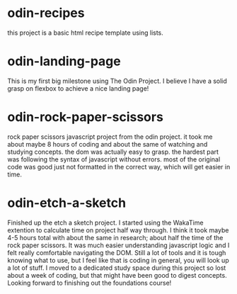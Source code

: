 # odin-recipes
this project is a basic html recipe template using lists.

# odin-landing-page
This is my first big milestone using The Odin Project. I believe I have a solid grasp on flexbox to achieve a nice landing page!

# odin-rock-paper-scissors
rock paper scissors javascript project from the odin project. it took me about maybe 8 hours of coding and about the same of watching and studying concepts. the dom was actually easy to grasp. the hardest part was following the syntax of javascript without errors. most of the original code was good just not formatted in the correct way, which will get easier in time.

# odin-etch-a-sketch
Finished up the etch a sketch project. I started using the WakaTime extention to calculate time on project half way through. I think it took maybe 4-5 hours total with about the same in research; about half the time of the rock paper scissors. It was much easier understanding javascript logic and I felt really comfortable navigating the DOM. Still a lot of tools and it is tough knowing what to use, but I feel like that is coding in general, you will look up a lot of stuff. I moved to a dedicated study space during this project so lost about a week of coding, but that might have been good to digest concepts. Looking forward to finishing out the foundations course!
